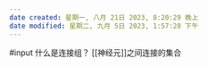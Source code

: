 ```yaml
---
date created: 星期一, 八月 21日 2023, 8:20:29 晚上
date modified: 星期二, 九月 5日 2023, 1:57:28 下午
---
```

#input 
什么是连接组？
	[[神经元]]之间连接的集合
